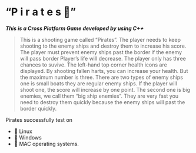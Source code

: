 # “P i r a t e s  :gun:” 
***This is a Cross Platform Game developed by using  C++***

																 
  >This is a shooting game called “Pirates”. The player needs to keep shooting to the enemy ships and destroy them to increase his score. The player must prevent enemy ships past the border if the enemy will pass border Player’s life will decrease. The player only has three chances to suvive. The left-hand top corner health icons are displayed. By shooting fallen harts, you can increase your health. But the maximum number is three. There are two types of enemy ships one is small boats they are regular enemy ships. If the player will shoot one, the score will increase by one point. The second one is big enemies, we call them “big ship enemies”. They are very fast you need to destroy them quickly because the enemy ships will past the border quickly. 

Pirates successfully test on
- :gun: Linux
- :gun: Windows
- :gun: MAC operating systems. 
